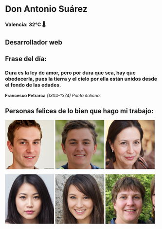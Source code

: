 # Don Antonio Suárez
### Valencia:  32°C 🌡️
## Desarrollador web
## Frase del día:
<!-- START QUOTE -->
### Dura es la ley de amor, pero por dura que sea, hay que obedecerla, pues la tierra y el cielo por ella están unidos desde el fondo de las edades.
**Francesco Petrarca** *(1304-1374) Poeta italiano.*
<!-- END QUOTE -->






## Personas felices de lo bien que hago mi trabajo:

<p float="left">
  <img src="src/image_0.png" width="32%" />
  <img src="src/image_1.png" width="32%" /> 
  <img src="src/image_2.png" width="32%" />
</p>
<p float="left">
  <img src="src/image_3.png" width="32%" />
  <img src="src/image_4.png" width="32%" /> 
  <img src="src/image_5.png" width="32%" />
</p>